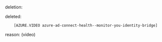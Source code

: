 deletion:

deleted:

		[AZURE.VIDEO azure-ad-connect-health--monitor-you-identity-bridge]

reason: (video)

